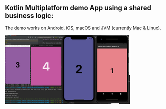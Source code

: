 ## Kotlin Multiplatform demo App using a shared business logic:

The demo works on Android, iOS, macOS and JVM (currently Mac & Linux).

<img src="./Screenshots/Overview.png" width="400">
